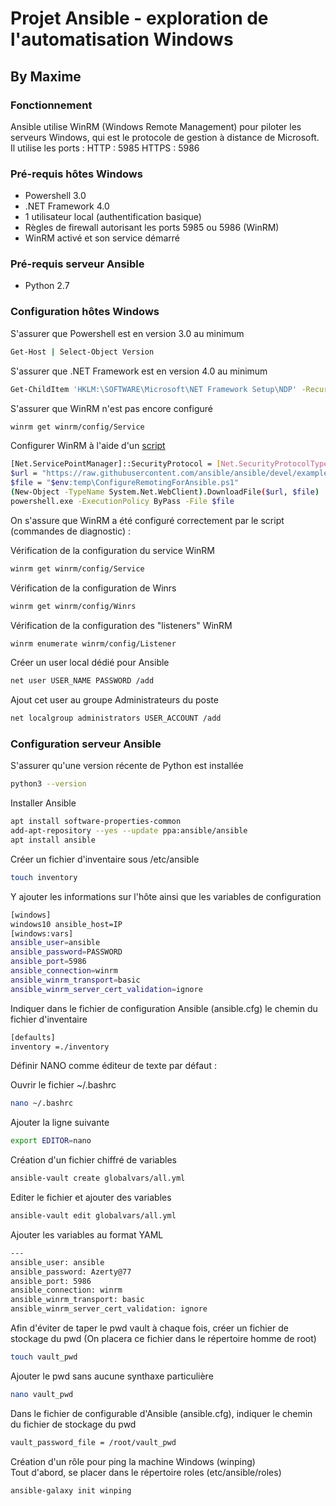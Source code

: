 # Projet Ansible - exploration de l'automatisation Windows
## By Maxime

### Fonctionnement

Ansible utilise WinRM (Windows Remote Management) pour piloter les serveurs Windows, qui est le protocole de gestion à distance de Microsoft.
Il utilise les ports :
HTTP : 5985
HTTPS : 5986

### Pré-requis hôtes Windows

- Powershell 3.0
- .NET Framework 4.0
- 1 utilisateur local (authentification basique)
- Règles de firewall autorisant les ports 5985 ou 5986 (WinRM)
- WinRM activé et son service démarré

### Pré-requis serveur Ansible

- Python 2.7

### Configuration hôtes Windows

S'assurer que Powershell est en version 3.0 au minimum
```bash
Get-Host | Select-Object Version
```

S'assurer que .NET Framework est en version 4.0 au minimum
```bash
Get-ChildItem 'HKLM:\SOFTWARE\Microsoft\NET Framework Setup\NDP' -Recurse | Get-ItemProperty -Name version -EA 0 | Where { $_.PSChildName -Match '^(?!S)\p{L}'} | Select PSChildName, version
```

S'assurer que WinRM n'est pas encore configuré
```bash
winrm get winrm/config/Service
```
Configurer WinRM à l'aide d'un [script](https://raw.githubusercontent.com/ansible/ansible/devel/examples/scripts/ConfigureRemotingForAnsible.ps1)

```bash
[Net.ServicePointManager]::SecurityProtocol = [Net.SecurityProtocolType]::Tls12
$url = "https://raw.githubusercontent.com/ansible/ansible/devel/examples/scripts/ConfigureRemotingForAnsible.ps1"
$file = "$env:temp\ConfigureRemotingForAnsible.ps1"
(New-Object -TypeName System.Net.WebClient).DownloadFile($url, $file)
powershell.exe -ExecutionPolicy ByPass -File $file
```

On s'assure que WinRM a été configuré correctement par le script (commandes de diagnostic) :

Vérification de la configuration du service WinRM
```bash
winrm get winrm/config/Service
```

Vérification de la configuration de Winrs
```bash
winrm get winrm/config/Winrs
```

Vérification de la configuration des "listeners" WinRM
```bash
winrm enumerate winrm/config/Listener
```

Créer un user local dédié pour Ansible
```bash
net user USER_NAME PASSWORD /add
```

Ajout cet user au groupe Administrateurs du poste
```bash
net localgroup administrators USER_ACCOUNT /add
```
### Configuration serveur Ansible

S'assurer qu'une version récente de Python est installée
```bash
python3 --version
```

Installer Ansible
```bash
apt install software-properties-common
add-apt-repository --yes --update ppa:ansible/ansible 
apt install ansible
```

Créer un fichier d'inventaire sous /etc/ansible
```bash
touch inventory
```

Y ajouter les informations sur l'hôte ainsi que les variables de configuration
```bash
[windows]
windows10 ansible_host=IP
[windows:vars]
ansible_user=ansible
ansible_password=PASSWORD
ansible_port=5986
ansible_connection=winrm
ansible_winrm_transport=basic
ansible_winrm_server_cert_validation=ignore
```

Indiquer dans le fichier de configuration Ansible (ansible.cfg) le chemin du fichier d'inventaire
```bash
[defaults]
inventory =./inventory
```

Définir NANO comme éditeur de texte par défaut :

Ouvrir le fichier ~/.bashrc
```bash
nano ~/.bashrc
```

Ajouter la ligne suivante
```bash
export EDITOR=nano
```

Création d'un fichier chiffré de variables
```bash
ansible-vault create globalvars/all.yml
```

Editer le fichier et ajouter des variables
```bash
ansible-vault edit globalvars/all.yml
```

Ajouter les variables au format YAML
```bash
---
ansible_user: ansible
ansible_password: Azerty@77
ansible_port: 5986
ansible_connection: winrm
ansible_winrm_transport: basic
ansible_winrm_server_cert_validation: ignore
```


Afin d'éviter de taper le pwd vault à chaque fois, créer un fichier de stockage du pwd
(On placera ce fichier dans le répertoire homme de root)
```bash
touch vault_pwd
```

Ajouter le pwd sans aucune synthaxe particulière
```bash
nano vault_pwd
```

Dans le fichier de configurable d'Ansible (ansible.cfg), indiquer le chemin du fichier de stockage du pwd
```bash
vault_password_file = /root/vault_pwd
```

Création d'un rôle pour ping la machine Windows (winping) <br />
Tout d'abord, se placer dans le répertoire roles (etc/ansible/roles)
```bash
ansible-galaxy init winping
```


